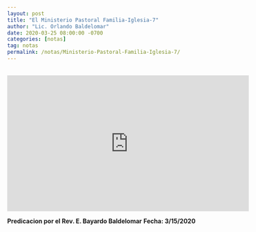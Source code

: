 ```yaml
---
layout: post
title: "El Ministerio Pastoral Familia-Iglesia-7"
author: "Lic. Orlando Baldelomar"
date: 2020-03-25 08:00:00 -0700
categories: [notas]
tag: notas
permalink: /notas/Ministerio-Pastoral-Familia-Iglesia-7/
---
```


<br>
 <div class="text-content">
<iframe width="560" height="315" src="https://www.youtube.com/embed/BhKGG5uoMOw" frameborder="0" allow="accelerometer; autoplay; encrypted-media; gyroscope; picture-in-picture" allowfullscreen></iframe>

**Predicacion por el Rev. E. Bayardo Baldelomar**
**Fecha: 3/15/2020**

</div>

<br>
